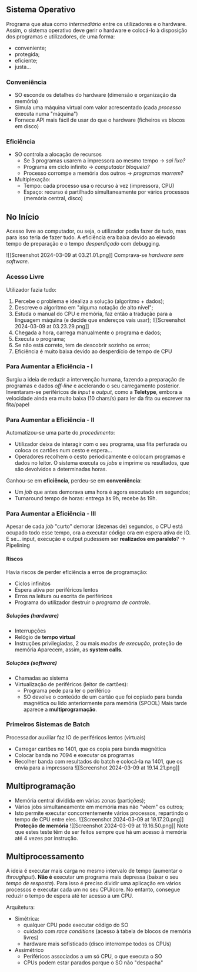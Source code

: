## Sistema Operativo
Programa que atua como _intermediário_ entre os utilizadores e o hardware.
Assim, o sistema operativo deve gerir o hardware e colocá-lo à disposição dos programas e utilizadores, de uma forma:
- conveniente;
- protegida;
- eficiente;
- justa…

### Conveniência
- SO esconde os detalhes do hardware (dimensão e organização da memória)
- Simula uma máquina virtual com valor acrescentado (cada _processo_ executa numa "máquina")
- Fornece API mais fácil de usar do que o hardware (ficheiros vs blocos em disco)

### Eficiência
- SO controla a alocação de recursos
	- Se 3 programas usarem a impressora ao mesmo tempo $\rightarrow$ _sai lixo?_
	- Programa em ciclo infinito $\rightarrow$ _computador bloqueia?_
	- Processo corrompe a memória dos outros $\rightarrow$ _programas morrem?_
- Multiplexação:
	- Tempo: cada processo usa o recurso à vez (impressora, CPU)
	- Espaço: recurso é partilhado simultaneamente por vários processos (memória central, disco)

## No Início
Acesso livre ao computador, ou seja, o utilizador podia fazer de tudo, mas para isso teria de fazer tudo.
A eficiência era baixa devido ao elevado tempo de preparação e o tempo _desperdiçado_ com debugging.

![[Screenshot 2024-03-09 at 03.21.01.png]]
Comprava-se _hardware sem software_.

### Acesso Livre
Utilizador fazia tudo:
1. Percebe o problema e idealiza a solução (algoritmo + dados);
2. Descreve o algoritmo em "alguma notação de alto nível";
3. Estuda o manual do CPU e memória, faz então a tradução para a linguagem máquina (e decide que endereços vais usar);
![[Screenshot 2024-03-09 at 03.23.29.png]]
4. Chegada a hora, carrega manualmente o programa e dados;
5. Executa o programa;
6. Se não está correto, tem de descobrir sozinho os erros;
7. Eficiência é muito baixa devido ao desperdício de tempo de CPU

### Para Aumentar a Eficiência - I
Surgiu a ideia de reduzir a intervenção humana, fazendo a preparação de programas e dados _off-line_ e acelerando o seu carregamento posterior.
Inventaram-se periféricos de _input_ e _output_, como a **Teletype**, embora a velocidade ainda era muito baixa (10 chars/s) para ler da fita ou escrever na fita/papel

### Para Aumentar a Eficiência - II
Automatizou-se uma parte do _procedimento_:
- Utilizador deixa de interagir com o seu programa, usa fita perfurada ou coloca os cartões num cesto e espera…
- Operadores recolhem o cesto periodicamente e colocam programas e dados no leitor. O sistema executa os _jobs_ e imprime os resultados, que são devolvidos a determinadas horas.

Ganhou-se em **eficiência**, perdeu-se em **conveniência**:
- Um _job_ que antes demorava uma hora é agora executado em segundos;
- Turnaround tempo de horas: entrega às 9h, recebe às 19h.

### Para Aumentar a Eficiência - III
Apesar de cada _job_ "curto" demorar (dezenas de) segundos, o CPU está ocupado todo esse tempo, ora a executar código ora em espera ativa de IO.
E se… input, execução e output pudessem ser **realizados em paralelo**? $\rightarrow$ Pipelining

#### Riscos
Havia riscos de perder eficiência a erros de programação:
- Ciclos infinitos
- Espera ativa por periféricos lentos
- Erros na leitura ou escrita de periféricos
- Programa do utilizador destruir o _programa de controle_.

##### Soluções (hardware)
- Interrupções
- Relógio de **tempo virtual**
- Instruções privilegiadas, 2 ou mais _modos de execução_, proteção de memória
Aparecem, assim, as **system calls**.

##### Soluções (software)
- Chamadas ao sistema
- Virtualização de periféricos (leitor de cartões):
	- Programa pede para ler o periférico
	- SO devolve o conteúdo de um cartão que foi copiado para banda magnética ou lido anteriormente para memória (SPOOL)
Mais tarde aparece a **multiprogramação**.

### Primeiros Sistemas de Batch
Processador auxiliar faz IO de periféricos lentos (virtuais)
- Carregar cartões no 1401, que os copia para banda magnética
- Colocar banda no 7094 e executar os programas
- Recolher banda com resultados do batch e colocá-la na 1401, que os envia para a impressora
![[Screenshot 2024-03-09 at 19.14.21.png]]

## Multiprogramação
- Memória central dividida em várias zonas (partições);
- Vários jobs simultaneamente em memória mas não "vêem" os outros;
- Isto permite executar concorrentemente vários processos, repartindo o tempo de CPU entre eles.
![[Screenshot 2024-03-09 at 19.17.20.png]]
**Proteção de memória**
![[Screenshot 2024-03-09 at 19.16.50.png]]
Note que estes teste têm de ser feitos sempre que há um acesso à memória até 4 vezes por instrução.

## Multiprocessamento
A ideia é executar mais carga no mesmo intervalo de tempo (aumentar o _throughput_). **Não é** executar um programa mais depressa (baixar o seu _tempo de resposta_). Para isso é preciso dividir uma aplicação em vários processos e executar cada um no seu CPU/core.
No entanto, consegue reduzir o tempo de espera até ter acesso a um CPU.

Arquitetura:
- Simétrica:
	- qualquer CPU pode executar código do SO
	- cuidado com _race conditions_ (acesso à tabela de blocos de memória livres)
	- hardware mais sofisticado (disco interrompe todos os CPUs)
- Assimétrico
	- Periféricos associados a um só CPU, o que executa o SO
	- CPUs podem estar parados porque o SO não "despacha"
